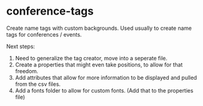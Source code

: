 # conference-tags
Create name tags with custom backgrounds. Used usually to create name tags for conferences / events.


Next steps:
1) Need to generalize the tag creator, move into a seperate file. <br/>
2) Create a properties that might even take positions, to allow for that freedom. <br/>
3) Add attributes that allow for more information to be displayed and pulled from the csv files. <br/>
4) Add a fonts folder to allow for custom fonts. (Add that to the properties file) <br/>

